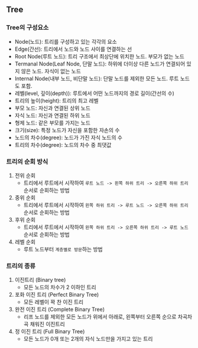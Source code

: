 ## Tree

### Tree의 구성요소

- Node(노드): 트리를 구성하고 있는 각각의 요소
- Edge(간선): 트리에서 노드와 노드 사이를 연결하는 선
- Root Node(루트 노드): 트리 구조에서 최상단에 위치한 노드. 부모가 없는 노드
- Termanal Node(Leaf Node, 단말 노드): 하위에 더이상 다른 노드가 연결되어 있지 않은 노드. 자식이 없는 노드
- Internal Node(내부 노드, 비단말 노드): 단말 노드를 제외한 모든 노드. 루트 노드도 포함.
- 레벨(level, 깊이(depth)): 루트에서 어떤 노드까지의 경로 길이(간선의 수)
- 트리의 높이(height): 트리의 최고 레벨
- 부모 노드: 자신과 연결된 상위 노드
- 자식 노드: 자신과 연결된 하위 노드
- 형제 노드: 같은 부모를 가지는 노드
- 크기(size): 특정 노드가 자신을 포함한 자손의 수
- 노드의 차수(degree): 노드가 가진 자식 노드의 수
- 트리의 차수(degree): 노드의 차수 중 최댓값

### 트리의 순회 방식

1. 전위 순회
   - 트리에서 루트에서 시작하여 `루트 노드 -> 왼쪽 하위 트리 -> 오른쪽 하위 트리` 순서로 순회하는 방법
2. 중위 순회
   - 트리에서 루트에서 시작하여 `왼쪽 하위 트리 -> 루트 노드 -> 오른쪽 하위 트리` 순서로 순회하는 방법
3. 후위 순회
   - 트리에서 루트에서 시작하여 `왼쪽 하위 트리 -> 오른쪽 하위 트리 -> 루트 노드` 순서로 순회하는 방법
4. 레벨 순회
   - 루트 노드부터 `계층별로 방문`하는 방법

### 트리의 종류

1. 이진트리 (Binary tree)
   - 모든 노드의 차수가 2 이하인 트리
2. 포화 이진 트리 (Perfect Binary Tree)
   - 모든 레벨이 꽉 찬 이진 트리
3. 완전 이진 트리 (Complete Binary Tree)
   - 리프 노드를 제외한 모든 노드가 위에서 아래로, 왼쪽부터 오른쪽 순으로 차곡차곡 채워진 이진트리
4. 정 이진 트리 (Full Binary Tree)
   - 모든 노드가 0개 또는 2개의 자식 노드만을 가지고 있는 트리
